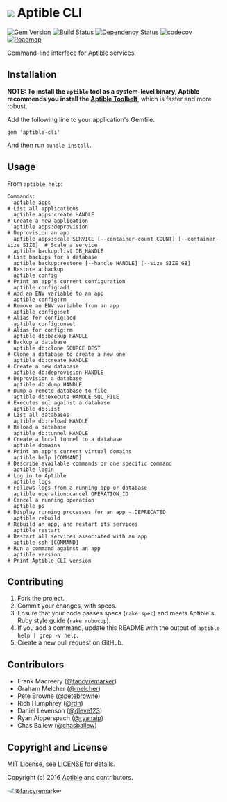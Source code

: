 # ![](https://raw.github.com/aptible/straptible/master/lib/straptible/rails/templates/public.api/icon-60px.png) Aptible CLI

[![Gem Version](https://badge.fury.io/rb/aptible-cli.png)](https://rubygems.org/gems/aptible-cli)
[![Build Status](https://travis-ci.org/aptible/aptible-cli.png?branch=master)](https://travis-ci.org/aptible/aptible-cli)
[![Dependency Status](https://gemnasium.com/aptible/aptible-cli.png)](https://gemnasium.com/aptible/aptible-cli)
[![codecov](https://codecov.io/gh/aptible/aptible-cli/branch/master/graph/badge.svg)](https://codecov.io/gh/aptible/aptible-cli)
[![Roadmap](https://badge.waffle.io/aptible/aptible-cli.svg?label=ready&title=roadmap)](http://waffle.io/aptible/aptible-cli)

Command-line interface for Aptible services.

## Installation

**NOTE: To install the `aptible` tool as a system-level binary, Aptible
recommends you install the
[Aptible Toolbelt](https://support.aptible.com/toolbelt/)**, which is faster
and more robust.

Add the following line to your application's Gemfile.

    gem 'aptible-cli'

And then run `bundle install`.


## Usage

From `aptible help`:

```
Commands:
  aptible apps                                                                  # List all applications
  aptible apps:create HANDLE                                                    # Create a new application
  aptible apps:deprovision                                                      # Deprovision an app
  aptible apps:scale SERVICE [--container-count COUNT] [--container-size SIZE]  # Scale a service
  aptible backup:list DB_HANDLE                                                 # List backups for a database
  aptible backup:restore [--handle HANDLE] [--size SIZE_GB]                     # Restore a backup
  aptible config                                                                # Print an app's current configuration
  aptible config:add                                                            # Add an ENV variable to an app
  aptible config:rm                                                             # Remove an ENV variable from an app
  aptible config:set                                                            # Alias for config:add
  aptible config:unset                                                          # Alias for config:rm
  aptible db:backup HANDLE                                                      # Backup a database
  aptible db:clone SOURCE DEST                                                  # Clone a database to create a new one
  aptible db:create HANDLE                                                      # Create a new database
  aptible db:deprovision HANDLE                                                 # Deprovision a database
  aptible db:dump HANDLE                                                        # Dump a remote database to file
  aptible db:execute HANDLE SQL_FILE                                            # Executes sql against a database
  aptible db:list                                                               # List all databases
  aptible db:reload HANDLE                                                      # Reload a database
  aptible db:tunnel HANDLE                                                      # Create a local tunnel to a database
  aptible domains                                                               # Print an app's current virtual domains
  aptible help [COMMAND]                                                        # Describe available commands or one specific command
  aptible login                                                                 # Log in to Aptible
  aptible logs                                                                  # Follows logs from a running app or database
  aptible operation:cancel OPERATION_ID                                         # Cancel a running operation
  aptible ps                                                                    # Display running processes for an app - DEPRECATED
  aptible rebuild                                                               # Rebuild an app, and restart its services
  aptible restart                                                               # Restart all services associated with an app
  aptible ssh [COMMAND]                                                         # Run a command against an app
  aptible version                                                               # Print Aptible CLI version
```

## Contributing

1. Fork the project.
1. Commit your changes, with specs.
1. Ensure that your code passes specs (`rake spec`) and meets Aptible's Ruby style guide (`rake rubocop`).
1. If you add a command, update this README with the output of `aptible help | grep -v help`.
1. Create a new pull request on GitHub.

## Contributors

* Frank Macreery ([@fancyremarker](https://github.com/fancyremarker))
* Graham Melcher ([@melcher](https://github.com/melcher))
* Pete Browne ([@petebrowne](https://github.com/petebrowne))
* Rich Humphrey ([@rdh](https://github.com/rdh))
* Daniel Levenson ([@dleve123](https://github.com/dleve123))
* Ryan Aipperspach ([@ryanaip](https://github.com/ryanaip))
* Chas Ballew ([@chasballew](https://github.com/chasballew))

## Copyright and License

MIT License, see [LICENSE](LICENSE.md) for details.

Copyright (c) 2016 [Aptible](https://www.aptible.com) and contributors.

[<img src="https://s.gravatar.com/avatar/f7790b867ae619ae0496460aa28c5861?s=60" style="border-radius: 50%;" alt="@fancyremarker" />](https://github.com/fancyremarker)
